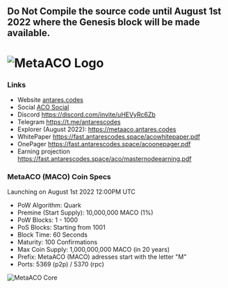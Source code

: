 
## Do Not Compile the source code until August 1st 2022 where the Genesis block will be made available.

![MetaACO Logo](https://fast.antarescodes.space/aco/maco400.png)
=========================
### Links
* Website [antares.codes](https://antares.codes)
* Social [ACO Social](https://aco.so/antares)
* Discord https://discord.com/invite/uHEVyRc6Zb
* Telegram https://t.me/antarescodes
* Explorer (August 2022): https://metaaco.antares.codes
* WhitePaper https://fast.antarescodes.space/acowhitepaper.pdf
* OnePager https://fast.antarescodes.space/acoonepager.pdf
* Earning projection https://fast.antarescodes.space/aco/masternodeearning.pdf

### MetaACO (MACO) Coin Specs

Launching on August 1st 2022 12:00PM UTC

* PoW Algorithm: Quark
* Premine (Start Supply): 10,000,000 MACO (1%)
* PoW Blocks: 1 - 1000
* PoS Blocks: Starting from 1001
* Block Time: 60 Seconds
* Maturity: 100 Confirmations
* Max Coin Supply: 1,000,000,000 MACO (in 20 years)
* Prefix: MetaACO (MACO) adresses start with the letter "M"
* Ports: 5369 (p2p) / 5370 (rpc)

![MetaACO Core](https://aco.so/widget/meme4/dayssite2.png)
